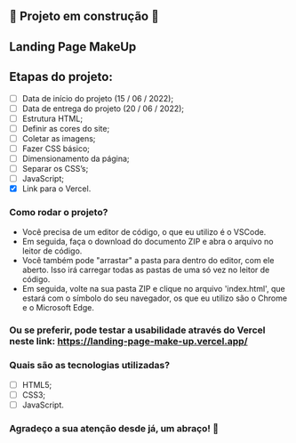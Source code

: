 ## 🚧 Projeto em construção 🚧

## Landing Page MakeUp

## Etapas do projeto:

- [ ] Data de início do projeto (15 / 06 / 2022); 
- [ ] Data de entrega do projeto (20 / 06 / 2022);
- [ ] Estrutura HTML;
- [ ] Definir as cores do site;
- [ ] Coletar as imagens;
- [ ] Fazer CSS básico;
- [ ] Dimensionamento da página;
- [ ] Separar os CSS’s;
- [ ] JavaScript;
- [x] Link para o Vercel.

### Como rodar o projeto?

* Você precisa de um editor de código, o que eu utilizo é o VSCode. 
* Em seguida, faça o download do documento ZIP e abra o arquivo no leitor de código.
* Você também pode "arrastar" a pasta para dentro do editor, com ele aberto. Isso irá carregar todas as pastas de uma só vez no leitor de código. 
* Em seguida, volte na sua pasta ZIP e clique no arquivo 'index.html', que estará com o símbolo do seu navegador, os que eu utilizo são o Chrome e o Microsoft Edge.

### Ou se preferir, pode testar a usabilidade através do Vercel neste link: https://landing-page-make-up.vercel.app/

### Quais são as tecnologias utilizadas?

- [ ] HTML5;
- [ ] CSS3;
- [ ] JavaScript.

### Agradeço a sua atenção desde já, um abraço! 🤗
